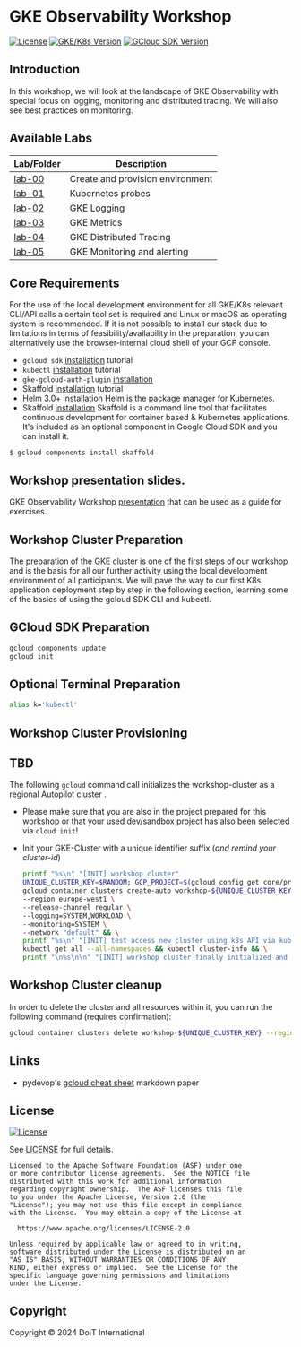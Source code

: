 # GKE Observability Workshop

[![License](https://img.shields.io/badge/License-Apache%202.0-blue.svg)](https://opensource.org/licenses/Apache-2.0)
[![GKE/K8s Version](https://img.shields.io/badge/k8s%20version-1.26.5-blue.svg)](#)
[![GCloud SDK Version](https://img.shields.io/badge/gcloud%20version-440.0.0-blue.svg)](#)

## Introduction

In this workshop, we will look at the landscape of GKE Observability with special focus on logging, monitoring and distributed tracing. We will also see best practices on monitoring.

## Available Labs

| Lab/Folder                                                                           | Description                                                             |
| ------------------------------------------------------------------------------------ | ----------------------------------------------------------------------- |
| [lab-00](./lab-00/README.md)                                 | Create and provision environment        |
| [lab-01](./lab-01/README.md)                             | Kubernetes probes            |
| [lab-02](./lab-02/README.md)                                       | GKE Logging  |
| [lab-03](./lab-03/README.md)                         | GKE Metrics           |
| [lab-04](./lab-04/README.md)                         | GKE Distributed Tracing |
| [lab-05](./lab-05/README.md)               |   GKE Monitoring and alerting             |

## Core Requirements

For the use of the local development environment for all GKE/K8s relevant CLI/API calls a certain tool set is required and Linux or macOS as operating system is recommended. If it is not possible to install our stack due to limitations in terms of feasibility/availability in the preparation, you can alternatively use the browser-internal cloud shell of your GCP console.

- `gcloud sdk` [installation](https://cloud.google.com/sdk/docs/install) tutorial
- `kubectl` [installation](https://cloud.google.com/kubernetes-engine/docs/how-to/cluster-access-for-kubectl#install_kubectl) tutorial
- `gke-gcloud-auth-plugin` [installation](https://cloud.google.com/kubernetes-engine/docs/how-to/cluster-access-for-kubectl#install_plugin)
- Skaffold [installation](https://cloud.google.com/sdk/docs/install) tutorial
- Helm 3.0+ [installation](https://helm.sh/docs/) Helm is the package manager for Kubernetes.
- Skaffold [installation](https://skaffold.dev/) Skaffold is a command line tool that facilitates continuous development for container based & Kubernetes applications. It's included as an optional component in Google Cloud SDK and you can install it.

```
$ gcloud components install skaffold
```

## Workshop presentation slides.
GKE Observability Workshop [presentation](https://docs.google.com/presentation/d/1ssd_Z8ykpXzf_50pVToBueMJ_JDzJi9H1bmKgDuGPfk/edit?usp=sharing) that can be used as a guide for exercises.

## Workshop Cluster Preparation 

The preparation of the GKE cluster is one of the first steps of our workshop and is the basis for all our further activity using the local development environment of all participants. We will pave the way to our first K8s application deployment step by step in the following section, learning some of the basics of using the gcloud SDK CLI and kubectl.

## GCloud SDK Preparation

```bash
gcloud components update
gcloud init
```

## Optional Terminal Preparation

```bash
alias k='kubectl'
```

## Workshop Cluster Provisioning
## TBD

The following `gcloud` command call initializes the workshop-cluster as a regional Autopilot cluster .

- Please make sure that you are also in the project prepared for this workshop or that your used dev/sandbox project has also been selected via `cloud init`!

- Init your GKE-Cluster with a unique identifier suffix (_and remind your cluster-id_)

  ```bash
  printf "%s\n" "[INIT] workshop cluster"
  UNIQUE_CLUSTER_KEY=$RANDOM; GCP_PROJECT=$(gcloud config get core/project);
  gcloud container clusters create-auto workshop-${UNIQUE_CLUSTER_KEY} \
  --region europe-west1 \
  --release-channel regular \
  --logging=SYSTEM,WORKLOAD \
  --monitoring=SYSTEM \
  --network "default" && \
  printf "%s\n" "[INIT] test access new cluster using k8s API via kubectl" \
  kubectl get all --all-namespaces && kubectl cluster-info && \
  printf "\n%s\n\n" "[INIT] workshop cluster finally initialized and available by ID -> [ workshop-${UNIQUE_CLUSTER_KEY} ] <-"
  ```

## Workshop Cluster cleanup

In order to delete the cluster and all resources within it, you can run the following command (requires confirmation):

```bash
gcloud container clusters delete workshop-${UNIQUE_CLUSTER_KEY} --region europe-west1
```

## Links

- pydevop's [gcloud cheat sheet](https://gist.github.com/pydevops/cffbd3c694d599c6ca18342d3625af97) markdown paper

## License

[![License](https://img.shields.io/badge/License-Apache%202.0-blue.svg)](https://opensource.org/licenses/Apache-2.0)

See [LICENSE](LICENSE.md) for full details.

    Licensed to the Apache Software Foundation (ASF) under one
    or more contributor license agreements.  See the NOTICE file
    distributed with this work for additional information
    regarding copyright ownership.  The ASF licenses this file
    to you under the Apache License, Version 2.0 (the
    "License"); you may not use this file except in compliance
    with the License.  You may obtain a copy of the License at

      https://www.apache.org/licenses/LICENSE-2.0

    Unless required by applicable law or agreed to in writing,
    software distributed under the License is distributed on an
    "AS IS" BASIS, WITHOUT WARRANTIES OR CONDITIONS OF ANY
    KIND, either express or implied.  See the License for the
    specific language governing permissions and limitations
    under the License.

## Copyright

Copyright © 2024 DoiT International

